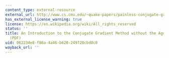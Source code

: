 ```yaml
---
content_type: external-resource
external_url: http://www.cs.cmu.edu/~quake-papers/painless-conjugate-gradient.pdf
has_external_license_warning: true
license: https://en.wikipedia.org/wiki/All_rights_reserved
status: ''
title: An Introduction to the Conjugate Gradient Method without the Agonizing Pain
  (PDF)
uid: 062234e8-f86a-4a46-b620-249720cbd0c0
wayback_url: ''
---
```

